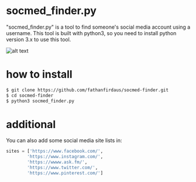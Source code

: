 # socmed_finder.py
"socmed_finder.py" is a tool to find someone's social media account using a username. This tool is built with python3, so you need to install python version 3.x to use this tool.

![alt text](https://raw.githubusercontent.com/fathanfirdaus/socmed-finder/master/screenshot.png "screenshot!")

# how to install
```sh
$ git clone https://github.com/fathanfirdaus/socmed-finder.git
$ cd socmed-finder
$ python3 socmed_finder.py
```
# additional
You can also add some social media site lists in:
```python
sites = ['https://www.facebook.com/',
        'https://www.instagram.com/',
        'https://wwww.ask.fm/',
        'https://www.twitter.com/',
        'https://www.pinterest.com/']
```
